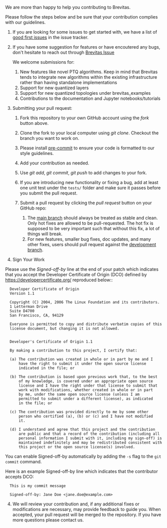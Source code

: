 We are more than happy to help you contributing to Brevitas.

Please follow the steps below and be sure that your contribution complies with our guidelines.

1. If you are looking for some issues to get started with, we have a list of <a href="https://github.com/Xilinx/brevitas/labels/good%20first%20issue">good first issues</a> in the issue tracker.

2. If you have some suggestion for features or have encoutered any bugs, don't hesitate to reach out through <a href="https://github.com/Xilinx/brevitas/issues">Brevitas Issue</a>

	We welcome submissions for:

	1. New features like novel PTQ algorithms. Keep in mind that Brevitas tends to integrate new algorithms within the existing infrastructure rather than having standalone implementations
    2. Support for new quantized layers
    3. Support for new quantized topologies under brevitas_examples
	4. Contributions to the documentation and Jupyter notebooks/tutorials


2. Submitting your pull request:

	1. Fork this repository to your own GitHub account using the *fork* button above.

	2. Clone the fork to your local computer using *git clone*. Checkout the branch you want to work on.

	3. Please install <a href="https://pre-commit.com/" target="_blank">pre-commit</a> to ensure your code is formatted to our style guidelines.

	4. Add your contribution as needed.

	5. Use *git add*, *git commit*, *git push* to add changes to your fork.

	6. If you are introducing new functionality or fixing a bug, add at least one unit test under the `tests/` folder and make sure it passes before you submit the pull request.

	7. Submit a pull request by clicking the *pull request* button on your GitHub repo:
		1. The <a href="https://github.com/Xilinx/brevitas" target="_blank">main branch</a> should always be treated as stable and clean. Only hot fixes are allowed to be pull-requested. The hot fix is supposed to be very important such that without this fix, a lot of things will break.
        2. For new features, smaller bug fixes, doc updates, and many other fixes, users should pull request against the <a href="https://github.com/Xilinx/brevitas/tree/dev" target="_blank">development branch</a>.

3. Sign Your Work

Please use the *Signed-off-by* line at the end of your patch which indicates that you accept the Developer Certificate of Origin (DCO) defined by https://developercertificate.org/ reproduced below::

```
  Developer Certificate of Origin
  Version 1.1

  Copyright (C) 2004, 2006 The Linux Foundation and its contributors.
  1 Letterman Drive
  Suite D4700
  San Francisco, CA, 94129

  Everyone is permitted to copy and distribute verbatim copies of this
  license document, but changing it is not allowed.


  Developer's Certificate of Origin 1.1

  By making a contribution to this project, I certify that:

  (a) The contribution was created in whole or in part by me and I
      have the right to submit it under the open source license
      indicated in the file; or

  (b) The contribution is based upon previous work that, to the best
      of my knowledge, is covered under an appropriate open source
      license and I have the right under that license to submit that
      work with modifications, whether created in whole or in part
      by me, under the same open source license (unless I am
      permitted to submit under a different license), as indicated
      in the file; or

  (c) The contribution was provided directly to me by some other
      person who certified (a), (b) or (c) and I have not modified
      it.

  (d) I understand and agree that this project and the contribution
      are public and that a record of the contribution (including all
      personal information I submit with it, including my sign-off) is
      maintained indefinitely and may be redistributed consistent with
      this project or the open source license(s) involved.
```

You can enable Signed-off-by automatically by adding the `-s` flag to the `git commit` command.

Here is an example Signed-off-by line which indicates that the contributor accepts DCO:

```
  This is my commit message

  Signed-off-by: Jane Doe <jane.doe@example.com>
```

4. We will review your contribution and, if any additional fixes or modifications are
necessary, may provide feedback to guide you. When accepted, your pull request will
be merged to the repository. If you have more questions please contact us.
